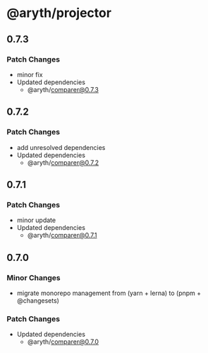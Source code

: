 # @aryth/projector

## 0.7.3

### Patch Changes

- minor fix
- Updated dependencies
  - @aryth/comparer@0.7.3

## 0.7.2

### Patch Changes

- add unresolved dependencies
- Updated dependencies
  - @aryth/comparer@0.7.2

## 0.7.1

### Patch Changes

- minor update
- Updated dependencies
  - @aryth/comparer@0.7.1

## 0.7.0

### Minor Changes

- migrate monorepo management from (yarn + lerna) to (pnpm + @changesets)

### Patch Changes

- Updated dependencies
  - @aryth/comparer@0.7.0

